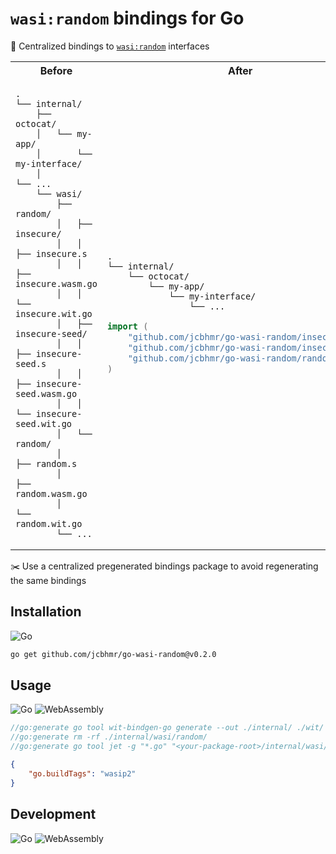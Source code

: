 # `wasi:random` bindings for Go

🔢 Centralized bindings to [`wasi:random`](https://github.com/WebAssembly/wasi-random) interfaces

<table align=center>
<tr>
<th>Before
<th>After
<tr>
<td>

```
.
└── internal/
    ├── octocat/
    │   └── my-app/
    │       └── my-interface/
    │           └── ...
    └── wasi/
        ├── random/
        │   ├── insecure/
        │   │   ├── insecure.s
        │   │   ├── insecure.wasm.go
        │   │   └── insecure.wit.go
        │   ├── insecure-seed/
        │   │   ├── insecure-seed.s
        │   │   ├── insecure-seed.wasm.go
        │   │   └── insecure-seed.wit.go
        │   └── random/
        │       ├── random.s
        │       ├── random.wasm.go
        │       └── random.wit.go
        └── ...
```

<td>

```
.
└── internal/
    └── octocat/
        └── my-app/
            └── my-interface/
                └── ...
```

```go
import (
    "github.com/jcbhmr/go-wasi-random/insecure"
    "github.com/jcbhmr/go-wasi-random/insecure-seed"
    "github.com/jcbhmr/go-wasi-random/random"
)
```

</table>

✂️ Use a centralized pregenerated bindings package to avoid regenerating the same bindings

## Installation

![Go](https://img.shields.io/badge/Go-00ADD8?style=for-the-badge&logo=Go&logoColor=FFFFFF)

```sh
go get github.com/jcbhmr/go-wasi-random@v0.2.0
```

## Usage

![Go](https://img.shields.io/badge/Go-00ADD8?style=for-the-badge&logo=Go&logoColor=FFFFFF)
![WebAssembly](https://img.shields.io/badge/WebAssembly-654FF0?style=for-the-badge&logo=WebAssembly&logoColor=FFFFFF)

```go
//go:generate go tool wit-bindgen-go generate --out ./internal/ ./wit/
//go:generate rm -rf ./internal/wasi/random/
//go:generate go tool jet -g "*.go" "<your-package-root>/internal/wasi/random/" "github.com/jcbhmr/go-wasi-random/" ./internal/
```

```json
{
    "go.buildTags": "wasip2"
}
```

## Development

![Go](https://img.shields.io/badge/Go-00ADD8?style=for-the-badge&logo=Go&logoColor=FFFFFF)
![WebAssembly](https://img.shields.io/badge/WebAssembly-654FF0?style=for-the-badge&logo=WebAssembly&logoColor=FFFFFF)
